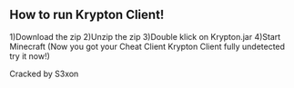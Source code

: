 How to run Krypton Client!
--------------------------
1)Download the zip
2)Unzip the zip
3)Double klick on Krypton.jar
4)Start Minecraft
(Now you got your Cheat Client Krypton Client fully undetected try it now!)






Cracked by S3xon
